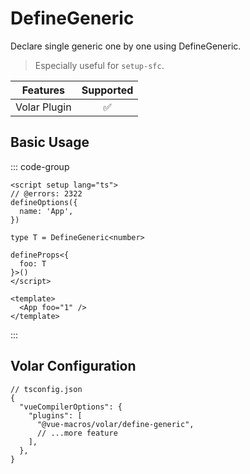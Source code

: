 # DefineGeneric <PackageVersion name="@vue-macros/volar" />

<StabilityLevel level="experimental" />

Declare single generic one by one using DefineGeneric.

> Especially useful for `setup-sfc`.

|   Features   |     Supported      |
| :----------: | :----------------: |
| Volar Plugin | :white_check_mark: |

## Basic Usage

::: code-group

```vue [App.vue] twoslash
<script setup lang="ts">
// @errors: 2322
defineOptions({
  name: 'App',
})

type T = DefineGeneric<number>

defineProps<{
  foo: T
}>()
</script>

<template>
  <App foo="1" />
</template>
```

:::

## Volar Configuration

```jsonc {5}
// tsconfig.json
{
  "vueCompilerOptions": {
    "plugins": [
      "@vue-macros/volar/define-generic",
      // ...more feature
    ],
  },
}
```
